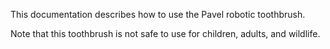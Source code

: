 This documentation describes how to use the Pavel robotic
toothbrush.

Note that this toothbrush is not safe to use for children,
adults, and wildlife.
